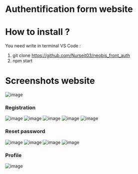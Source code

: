 # Authentification form website
# How to install ?
You need write in terminal VS Code :
1) git clone https://github.com/Nurseit03/neobis_front_auth
2) npm start

# Screenshots website
![image](https://github.com/Nurseit03/neobis_front_auth/assets/66901719/d06b3c99-9c4d-440c-a0aa-572624aca260)
### Registration
![image](https://github.com/Nurseit03/neobis_front_auth/assets/66901719/80dacde4-28c2-4157-a3e0-f9633aaa556b)
![image](https://github.com/Nurseit03/neobis_front_auth/assets/66901719/3bf33da8-077e-489c-8d1a-33754aa6ede2)
![image](https://github.com/Nurseit03/neobis_front_auth/assets/66901719/d5081790-c275-4d5d-9ba9-baab328fdb5d)
![image](https://github.com/Nurseit03/neobis_front_auth/assets/66901719/c450b9ed-66d1-4d57-a940-31fdec8cc51d)
![image](https://github.com/Nurseit03/neobis_front_auth/assets/66901719/cfa03a95-9222-4de7-a5e3-ed32610c8ad6)
### Reset password
![image](https://github.com/Nurseit03/neobis_front_auth/assets/66901719/75140b08-5cb4-46c9-9cf5-cef92d124b83)
![image](https://github.com/Nurseit03/neobis_front_auth/assets/66901719/18788b1b-312c-4f17-b415-8466591c2f97)
![image](https://github.com/Nurseit03/neobis_front_auth/assets/66901719/c649430c-394b-48bb-acf5-3da2c07ffdbb)
![image](https://github.com/Nurseit03/neobis_front_auth/assets/66901719/0f2d1455-7d66-4c87-8193-bf8d6b3629b4)
### Profile
![image](https://github.com/Nurseit03/neobis_front_auth/assets/66901719/44602daf-ace1-43e7-9262-6cc6f5ce1751)

